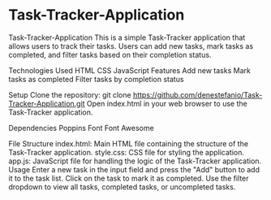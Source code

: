 # Task-Tracker-Application
Task-Tracker-Application
This is a simple Task-Tracker application that allows users to track their tasks. Users can add new tasks, mark tasks as completed, and filter tasks based on their completion status.

Technologies Used
HTML
CSS
JavaScript
Features
Add new tasks
Mark tasks as completed
Filter tasks by completion status

Setup
Clone the repository:
git clone https://github.com/denestefanio/Task-Tracker-Application.git
Open index.html in your web browser to use the Task-Tracker application.

Dependencies
Poppins Font
Font Awesome

File Structure
index.html: Main HTML file containing the structure of the Task-Tracker application.
style.css: CSS file for styling the application.
app.js: JavaScript file for handling the logic of the Task-Tracker application.
Usage
Enter a new task in the input field and press the "Add" button to add it to the task list.
Click on the task to mark it as completed.
Use the filter dropdown to view all tasks, completed tasks, or uncompleted tasks.
